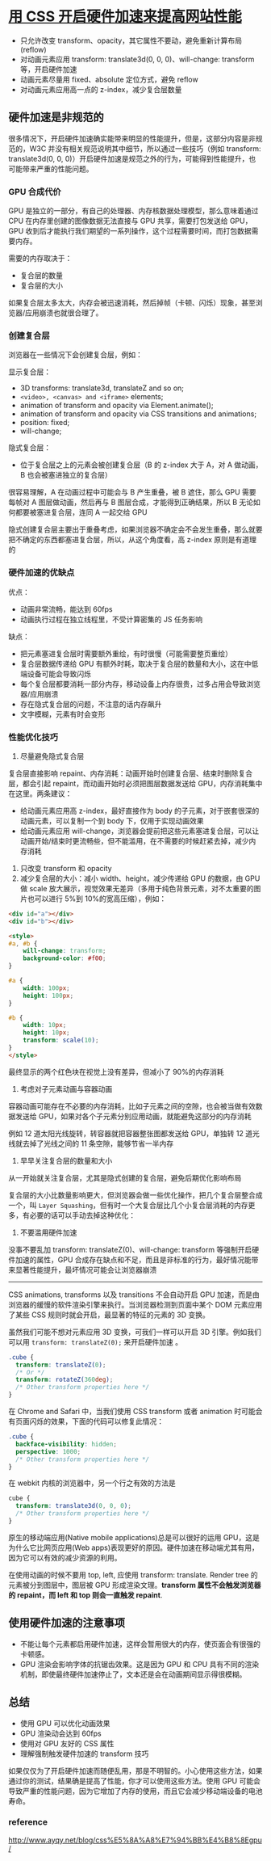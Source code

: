 # [用 CSS 开启硬件加速来提高网站性能](http://www.cnblogs.com/rubylouvre/p/3471490.html)

* 只允许改变 transform、opacity，其它属性不要动，避免重新计算布局(reflow)
* 对动画元素应用 transform: translate3d(0, 0, 0)、will-change: transform 等，开启硬件加速
* 动画元素尽量用 fixed、absolute 定位方式，避免 reflow
* 对动画元素应用高一点的 z-index，减少复合层数量

## 硬件加速是非规范的

很多情况下，开启硬件加速确实能带来明显的性能提升，但是，这部分内容是非规范的，W3C 并没有相关规范说明其中细节，所以通过一些技巧（例如 transform: translate3d(0, 0, 0)）开启硬件加速是规范之外的行为，可能得到性能提升，也可能带来严重的性能问题。

### GPU 合成代价

GPU 是独立的一部分，有自己的处理器、内存核数据处理模型，那么意味着通过 CPU 在内存里创建的图像数据无法直接与 GPU 共享，需要打包发送给 GPU，GPU 收到后才能执行我们期望的一系列操作，这个过程需要时间，而打包数据需要内存。

需要的内存取决于：

* 复合层的数量
* 复合层的大小

如果复合层太多太大，内存会被迅速消耗，然后掉帧（卡顿、闪烁）现象，甚至浏览器/应用崩溃也就很合理了。

### 创建复合层

浏览器在一些情况下会创建复合层，例如：

显示复合层：

* 3D transforms: translate3d, translateZ and so on;
* `<video>, <canvas> and <iframe>` elements;
* animation of transform and opacity via Element.animate();
* animation of transform and opacity via СSS transitions and animations;
* position: fixed;
* will-change;

隐式复合层：

* 位于复合层之上的元素会被创建复合层（B 的 z-index 大于 A，对 A 做动画，B 也会被塞进独立的复合层）

很容易理解，A 在动画过程中可能会与 B 产生重叠，被 B 遮住，那么 GPU 需要每帧对 A 图层做动画，然后再与 B 图层合成，才能得到正确结果，所以 B 无论如何都要被塞进复合层，连同 A 一起交给 GPU

隐式创建复合层主要出于重叠考虑，如果浏览器不确定会不会发生重叠，那么就要把不确定的东西都塞进复合层，所以，从这个角度看，高 z-index 原则是有道理的

### 硬件加速的优缺点

优点：

* 动画非常流畅，能达到 60fps
* 动画执行过程在独立线程里，不受计算密集的 JS 任务影响

缺点：

* 把元素塞进复合层时需要额外重绘，有时很慢（可能需要整页重绘）
* 复合层数据传递给 GPU 有额外时耗，取决于复合层的数量和大小，这在中低端设备可能会导致闪烁
* 每个复合层都要消耗一部分内存，移动设备上内存很贵，过多占用会导致浏览器/应用崩溃
* 存在隐式复合层的问题，不注意的话内存飙升
* 文字模糊，元素有时会变形

### 性能优化技巧

1.  尽量避免隐式复合层

复合层直接影响 repaint、内存消耗：动画开始时创建复合层、结束时删除复合层，都会引起 repaint，而动画开始时必须把图层数据发送给 GPU，内存消耗集中在这里。两条建议：

* 给动画元素应用高 z-index，最好直接作为 body 的子元素，对于嵌套很深的动画元素，可以复制一个到 body 下，仅用于实现动画效果
* 给动画元素应用 will-change，浏览器会提前把这些元素塞进复合层，可以让动画开始/结束时更流畅些，但不能滥用，在不需要的时候赶紧去掉，减少内存消耗

1.  只改变 transform 和 opacity
1.  减少复合层的大小：减小 width、height，减少传递给 GPU 的数据，由 GPU 做 scale 放大展示，视觉效果无差异（多用于纯色背景元素，对不太重要的图片也可以进行 5%到 10%的宽高压缩），例如：

```html
<div id="a"></div>
<div id="b"></div>

<style>
#a, #b {
    will-change: transform;
    background-color: #f00;
}

#a {
    width: 100px;
    height: 100px;
}

#b {
    width: 10px;
    height: 10px;
    transform: scale(10);
}
</style>
```

最终显示的两个红色块在视觉上没有差异，但减小了 90%的内存消耗

1.  考虑对子元素动画与容器动画

容器动画可能存在不必要的内存消耗，比如子元素之间的空隙，也会被当做有效数据发送给 GPU，如果对各个子元素分别应用动画，就能避免这部分的内存消耗

例如 12 道太阳光线旋转，转容器就把容器整张图都发送给 GPU，单独转 12 道光线就去掉了光线之间的 11 条空隙，能够节省一半内存

1.  早早关注复合层的数量和大小

从一开始就关注复合层，尤其是隐式创建的复合层，避免后期优化影响布局

复合层的大小比数量影响更大，但浏览器会做一些优化操作，把几个复合层整合成一个，叫 `Layer Squashing`，但有时一个大复合层比几个小复合层消耗的内存更多，有必要的话可以手动去掉这种优化：

1.  不要滥用硬件加速

没事不要乱加 transform: translateZ(0)、will-change: transform 等强制开启硬件加速的属性，GPU 合成存在缺点和不足，而且是非标准的行为，最好情况能带来显著性能提升，最坏情况可能会让浏览器崩溃

---

CSS animations, transforms 以及 transitions 不会自动开启 GPU 加速，而是由浏览器的缓慢的软件渲染引擎来执行。当浏览器检测到页面中某个 DOM 元素应用了某些 CSS 规则时就会开启，最显著的特征的元素的 3D 变换。

虽然我们可能不想对元素应用 3D 变换，可我们一样可以开启 3D 引擎。例如我们可以用 `transform: translateZ(0);` 来开启硬件加速 。

```css
.cube {
  transform: translateZ(0);
  /* Or */
  transform: rotateZ(360deg);
  /* Other transform properties here */
}
```

在 Chrome and Safari 中，当我们使用 CSS transform 或者 animation 时可能会有页面闪烁的效果，下面的代码可以修复此情况：

```css
.cube {
  backface-visibility: hidden;
  perspective: 1000;
  /* Other transform properties here */
}
```

在 webkit 内核的浏览器中，另一个行之有效的方法是

```css
cube {
  transform: translate3d(0, 0, 0);
  /* Other transform properties here */
}
```

原生的移动端应用(Native mobile applications)总是可以很好的运用 GPU，这是为什么它比网页应用(Web apps)表现更好的原因。硬件加速在移动端尤其有用，因为它可以有效的减少资源的利用。

在使用动画的时候不要用 top, left, 应使用 transform: translate. Render tree 的元素被分到图层中，图层被 GPU 形成渲染文理。**transform 属性不会触发浏览器的 repaint，而 left 和 top 则会一直触发 repaint**.

## 使用硬件加速的注意事项

* 不能让每个元素都启用硬件加速，这样会暂用很大的内存，使页面会有很强的卡顿感。
* GPU 渲染会影响字体的抗锯齿效果。这是因为 GPU 和 CPU 具有不同的渲染机制，即使最终硬件加速停止了，文本还是会在动画期间显示得很模糊。

## 总结

* 使用 GPU 可以优化动画效果
* GPU 渲染动会达到 60fps
* 使用对 GPU 友好的 CSS 属性
* 理解强制触发硬件加速的 transform 技巧

如果仅仅为了开启硬件加速而随便乱用，那是不明智的。小心使用这些方法，如果通过你的测试，结果确是提高了性能，你才可以使用这些方法。使用 GPU 可能会导致严重的性能问题，因为它增加了内存的使用，而且它会减少移动端设备的电池寿命。

### reference

<http://www.ayqy.net/blog/css%E5%8A%A8%E7%94%BB%E4%B8%8Egpu/>
